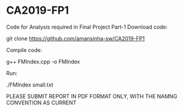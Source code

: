 # CA2019-FP1
Code for Analysis required in Final Project Part-1
Download code:

git clone https://github.com/amansinha-sw/CA2019-FP1

Compile code:

g++ FMIndex.cpp -o FMIndex

Run:

./FMIndex small.txt

PLEASE SUBMIT REPORT IN PDF FORMAT ONLY, WITH THE NAMNG CONVENTION AS CURRENT
